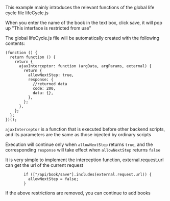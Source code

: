 This example mainly introduces the relevant functions of the global life cycle file lifeCycle.js

When you enter the name of the book in the text box, click save, it will pop up "This interface is restricted from use"

The global lifeCycle.js file will be automatically created with the following contents:

````
(function () {
  return function () {
    return {
      ajaxInterceptor: function (argData, argParams, external) {
        return {
          allowNextStep: true,
          response: {
            //returned data
            code: 200,
            data: {},
          },
        };
      },
    };
  };
})();

````

`ajaxInterceptor` is a function that is executed before other backend scripts, and its parameters are the same as those injected by ordinary scripts

Execution will continue only when `allowNextStep` returns `true`, and the corresponding `response` will take effect when `allowNextStep` returns `false`

It is very simple to implement the interception function, external.request.url can get the url of the current request

````
        if (["/api/book/save"].includes(external.request.url)) {
          allowNextStep = false;
        }

````

If the above restrictions are removed, you can continue to add books